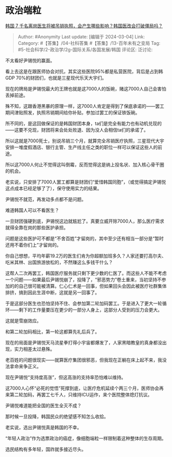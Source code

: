 # 政治端粒
[韩国 7 千名离岗医生将被吊销执照，会产生哪些影响？韩国医改会打破僵局吗？](https://www.zhihu.com/question/646965914/answer/3418298074)

> Author: #Anonymity
> Last update: [编辑于 2024-03-04]
> Link:
> Category: #【答集】/04-社科答集 #【答集】/13-百年未有之变局
> Tag: #5-社会科学/2-政治学/2g-国际关系/各国发展/韩国
> 评论区:
> 泛讨论:

不太看好尹锡悦的赢面。

看上去这是在跟医师协会对抗，其实这些医院95%都是私营医院，背后是占到韩GDP 70%的财团们，也就是三星现代乐天大宇们。

现在的牌局是尹锡悦最大的王牌也就是这7000人的饭碗，赌这7000人自己会害怕丢掉前途。

殊不知，这跟香港黑暴的原理一样，这7000人肯定是得到了保底承诺的——罢工期间津贴照发，执照吊销期间给你补贴，参加过罢工的保证铁饭碗。

所不同的，是这回做保证的是韩国财团本身，ta们是完全有能力也有动机兑现的——这要不兑现，财团将来会处处败退、因为没人会相信ta们的承诺了。

所以这就是7000死士，别说吊销三个月，就算完全吊销医疗执照，三星现代大宇安排一堆度假酒店、银行主管、生产线主任之类的职位一样可以保证这些人的前途。

所以这7000人何止不觉得这叫倒霉，反而觉得这是纳上投名状、加入核心骨干圈的机会。

老实说，只安排了7000人罢工都算是财团们“爱惜韩国同胞”，（或觉得搞定尹锡悦这点成本已经足够了了），保守使用实力的结果。

尹锡悦不就范，再发动多点都不是问题。

难道韩国人可以不看医生？

一旦财团强硬到底，尹锡悦这边就尴尬了。真要立威开除7000人，那么医疗需求就得全靠在岗的那些医护承担。

问题是这些医护可不都是“不舍百姓”才留岗的，其中至少还有相当一部分是“暂时还用不着你们上”才留岗的。

你自己想想，平均年薪19.2万的医生们肯为你超额加班多久？人家还要打高尔夫、吃米其林、出国旅游放松的，不然赚这么多钱干什么？

这帮人二次再罢工，韩国医疗服务就只剩下更少数的仁医了。而这些人不能不考虑一个问题——如果最后尹锡悦崩了，投降了，“邪恶势力”卷土重来，当初坚持不参加的的自己很可能被清算。仁心仁术是一回事，但如果回头会因此被医疗社群集体排挤，搞到因此生涯中断，这就是另一回事了。

于是这部分医生也恐怕坚持不住、会参加第二轮加码罢工。于是进入了更大一轮循环——剩下的工作量要压在更少的一部分人身上，这部分人受到的压力会更大。

这就是雪崩效应。

和第二轮加码相比，第一轮这都算先礼后兵了。

现在的局面是尹锡悦天马流星拳打得小宇宙都爆发了，人家黑暗教皇的真身都没出现，实力相差太过悬殊。

老百姓的问题很现实——就算医疗集团很邪恶，但我现在正躺在床上起不来，我没法拿命来争正义。

现在尹锡悦“支持度高涨”，但这高涨的支持率恐怕难以维持。

这7000人心怀“必死的觉悟”死撑到底，让医疗危机延续个两三个月，医师协会再来第二轮加码，再罢工七千人，只维持ICU运作，来个医院整体熄灯抗议。

尹锡悦难道能把全国的医生全灭不成？

那时候一旦投降，韩国民众的绝望感不知怎么收拾。

老实说，选出尹锡悦真是韩国的不幸。

“年轻人政治”作为选票政治的癌症，像细胞端粒一样限制着这种整体的生存周期。

选民结构有多年轻，国祚就多接近尽头。
